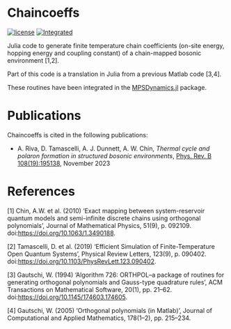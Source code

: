 # Chaincoeffs
[![license](https://img.shields.io/badge/License-GPL_3.0-orange.svg)](https://github.com/tfmlaX/Chaincoeffs/blob/master/LICENSE) [![Integrated](https://img.shields.io/badge/Integrated_in-MPSDynamics.jl-purple.svg)](https://github.com/shareloqs/MPSDynamics/)

Julia code to generate finite temperature chain coefficients (on-site energy, hopping energy and coupling constant) of a chain-mapped bosonic environment [1,2].

Part of this code is a translation in Julia from a previous Matlab code [3,4].

These routines have been integrated in the [MPSDynamics.jl](https://github.com/shareloqs/MPSDynamics/) package.

# Publications
Chaincoeffs is cited in the following publications:
- A. Riva, D. Tamascelli, A. J. Dunnett, A. W. Chin, *Thermal cycle and polaron formation in structured bosonic environments*, [Phys. Rev. B 108(19):195138](https://doi.org/10.1103/PhysRevB.108.195138), November 2023

# References
[1] Chin, A.W. et al. (2010) ‘Exact mapping between system-reservoir quantum models and semi-infinite discrete chains using orthogonal polynomials’, Journal of Mathematical Physics, 51(9), p. 092109. doi:https://doi.org/10.1063/1.3490188.

[2] Tamascelli, D. et al. (2019) ‘Efficient Simulation of Finite-Temperature Open Quantum Systems’, Physical Review Letters, 123(9), p. 090402. doi:https://doi.org/10.1103/PhysRevLett.123.090402.

[3] Gautschi, W. (1994) ‘Algorithm 726: ORTHPOL–a package of routines for generating orthogonal polynomials and Gauss-type quadrature rules’, ACM Transactions on Mathematical Software, 20(1), pp. 21–62. doi:https://doi.org/10.1145/174603.174605.

[4] Gautschi, W. (2005) ‘Orthogonal polynomials (in Matlab)’, Journal of Computational and Applied Mathematics, 178(1–2), pp. 215–234.
